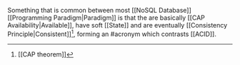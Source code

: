 Something that is common between most [[NoSQL Database]]  [[Programming Paradigm|Paradigm]] is that the are basically [[CAP Availability|Available]], have soft [[State]] and are eventually [[Consistency Principle|Consistent]][^1], forming an #acronym which contrasts [[ACID]].

[^1]: [[CAP theorem]]